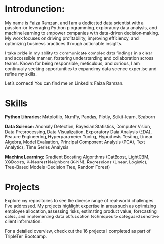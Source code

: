 # Introdunction:
My name is Faiza Ramzan, and I am a dedicated data scientist with a passion for leveraging Python programming, exploratory data analysis, and machine learning to empower companies with data-driven decision-making. My work focuses on driving profitability, improving efficiency, and optimizing business practices through actionable insights.

I take pride in my ability to communicate complex data findings in a clear and accessible manner, fostering understanding and collaboration across teams. Known for being responsible, meticulous, and curious, I am continually seeking opportunities to expand my data science expertise and refine my skills.

Let’s connect! You can find me on LinkedIn: Faiza Ramzan.


# Skills

**Python Libraries:**    Matplotlib, NumPy, Pandas, Plotly, Scikit-learn, Seaborn

**Data Science:** Anomaly Detection, Bayesian Statistics, Computer Vision, Data Preprocessing, Data Visualization, Exploratory Data Analysis (EDA), Feature Engineering, Hyperparameter Tuning, Hypothesis Testing, Linear Algebra, Model Evaluation, Principal Component Analysis (PCA), Text Analytics, Time Series Analysis

**Machine Learning:** Gradient Boosting Algorithms (CatBoost, LightGBM, XGBoost), K-Nearest Neighbors (K-NN), Regressions (Linear, Logistic), Tree-Based Models (Decision Tree, Random Forest)




# Projects

Explore my repositories to see the diverse range of real-world challenges I've addressed. My projects highlight expertise in areas such as optimizing employee allocation, assessing risks, estimating product value, forecasting sales, and implementing data obfuscation techniques to safeguard sensitive client information.

For a detailed overview, check out the 16 projects I completed as part of TripleTen Bootcamp.
